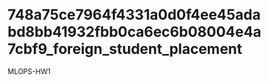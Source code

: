 # 748a75ce7964f4331a0d0f4ee45adabd8bb41932fbb0ca6ec6b08004e4a7cbf9_foreign_student_placement
MLOPS-HW1
